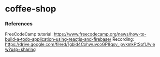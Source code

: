 # coffee-shop


### References
FreeCodeCamp tutorial: https://www.freecodecamp.org/news/how-to-build-a-todo-application-using-reactjs-and-firebase/
Recording: https://drive.google.com/file/d/1gbid4CxhwuvcoGP8qsv_jovkmkPtSofU/view?usp=sharing
